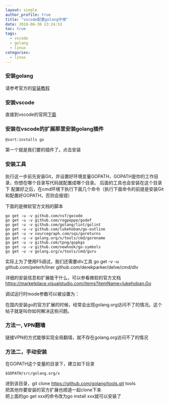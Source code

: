 ```yaml
---
layout: single
author_profile: true
title: "vscode配置golang环境"
date: 2018-06-30 13:24:53
toc: true
tags:
  - vscode
  - golang
  - linux
categories:
  - linux
---
```


### 安装golang
请参考官方的[安装教程](https://golang.org/doc/install)

### 安装vscode
直接到vscode的官网[下载](https://code.visualstudio.com/)

### 安装在vscode的扩展那里安装golang插件

    @sort:installs go

第一个就是我们要的插件了。点击安装

### 安装工具
执行这一步前先安装Git，并设置好环境变量GOPATH，GOPATH是你的工作目录，你想在哪个目录写代码就配置成哪个目录。
后面的工具也会安装在这个目录下
配置好之后，在cmd环境下执行下面几个命令（执行下面命令的前提是安装Git和配置好GOPATH，否则会报错）

下面的是微软官方文档的脚本

```
go get -u -v github.com/nsf/gocode
go get -u -v github.com/rogpeppe/godef
go get -u -v github.com/golang/lint/golint
go get -u -v github.com/lukehoban/go-outline
go get -u -v sourcegraph.com/sqs/goreturns
go get -u -v golang.org/x/tools/cmd/gorename
go get -u -v github.com/tpng/gopkgs
go get -u -v github.com/newhook/go-symbols
go get -u -v golang.org/x/tools/cmd/guru
```

实际上为了使用F5调试，我们还需要dlv工具
go get -v -u github.com/peterh/liner github.com/derekparker/delve/cmd/dlv

详细的安装信息和扩展能干什么，可以参看微软的官方文档
https://marketplace.visualstudio.com/items?itemName=lukehoban.Go

调试运行时mode参数可以被设置为：

在国内安装go的官方扩展的时候，经常会出现golang.org访问不了的情况。这个帖子就是叫你如何解决这些问题。

### 方法一, VPN翻墙
链接VPN的方式能够实现全局翻墙，就不存在golang.org访问不了的情况

### 方法二，手动安装
在GOPATH这个变量的目录下，建立如下目录

    $GOPATH/src/golang.org/x
进到该目录，git clone https://github.com/golang/tools.git tools  
把其他你要安装的官方扩展也顺道一起clone下来  
把上面的go get xxx的命令改为go install xxx就可以安装了
